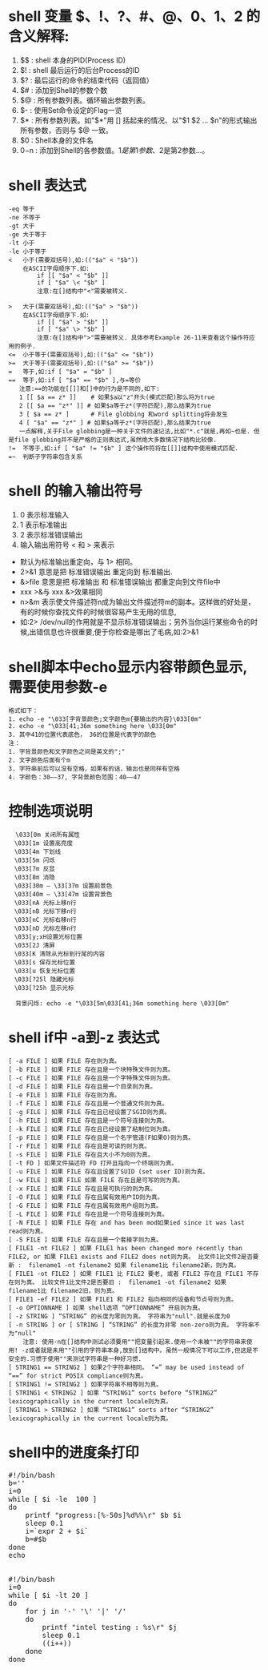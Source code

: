 # shell 变量 $$、$!、$?、$#、$@、$0、$1、$2 的含义解释:
  1. $$ : shell 本身的PID(Process ID)
  2. $! : shell 最后运行的后台Process的ID
  3. $? : 最后运行的命令的结束代码（返回值）
  4. $# : 添加到Shell的参数个数
  5. $@ : 所有参数列表。循环输出参数列表。
  6. $- : 使用Set命令设定的Flag一览
  7. $* : 所有参数列表。如"$*"用 [] 括起来的情况、以"$1 $2 … $n"的形式输出所有参数，否则与 $@ 一致。
  8. $0 : Shell本身的文件名 
  9. $0-$n :  添加到Shell的各参数值。$1是第1参数、$2是第2参数…。
  
# shell 表达式
	-eq 等于
	-ne 不等于
	-gt 大于
	-ge 大于等于
	-lt 小于
	-le 小于等于
	< 	小于(需要双括号),如:(("$a" < "$b"))
		在ASCII字母顺序下.如:
			if [[ "$a" < "$b" ]]
			if [ "$a" \< "$b" ]
			注意:在[]结构中"<"需要被转义.
	
	> 	大于(需要双括号),如:(("$a" > "$b"))
		在ASCII字母顺序下.如:
			if [[ "$a" > "$b" ]]
			if [ "$a" \> "$b" ]
			注意:在[]结构中">"需要被转义. 具体参考Example 26-11来查看这个操作符应用的例子.
	<=	小于等于(需要双括号),如:(("$a" <= "$b"))
	>= 	大于等于(需要双括号),如:(("$a" >= "$b"))
	= 	等于,如:if [ "$a" = "$b" ]
	== 	等于,如:if [ "$a" == "$b" ],与=等价
       注意:==的功能在[[]]和[]中的行为是不同的,如下:
       1 [[ $a == z* ]]    # 如果$a以"z"开头(模式匹配)那么将为true
       2 [[ $a == "z*" ]] # 如果$a等于z*(字符匹配),那么结果为true
       3 [ $a == z* ]      # File globbing 和word splitting将会发生
       4 [ "$a" == "z*" ] # 如果$a等于z*(字符匹配),那么结果为true
       一点解释,关于File globbing是一种关于文件的速记法,比如"*.c"就是,再如~也是. 但是file globbing并不是严格的正则表达式,虽然绝大多数情况下结构比较像.
	!=  不等于,如:if [ "$a" != "$b" ] 这个操作符将在[[]]结构中使用模式匹配.
	=~  判断子字符串包含关系
	
	   
	   
  
# shell 的输入输出符号
  1. 0 表示标准输入 
  2. 1 表示标准输出 
  3. 2 表示标准错误输出
  4. 输入输出用符号 < 和 > 来表示  

  * 默认为标准输出重定向，与 1> 相同。
  * 2>&1 意思是把 标准错误输出 重定向到 标准输出. 
  * &>file 意思是把 标准输出 和 标准错误输出 都重定向到文件file中
  * xxx >&与 xxx &>效果相同
  * n>&m 表示使文件描述符n成为输出文件描述符m的副本。这样做的好处是，有的时候你查找文件的时候很容易产生无用的信息,
  * 如:2> /dev/null的作用就是不显示标准错误输出；另外当你运行某些命令的时候,出错信息也许很重要,便于你检查是哪出了毛病,如:2>&1 
  
# shell脚本中echo显示内容带颜色显示, 需要使用参数-e  
	格式如下：
	1. echo -e "\033[字背景颜色;文字颜色m{要输出的内容}\033[0m"
	2. echo -e "\033[41;36m something here \033[0m"
	3. 其中41的位置代表底色， 36的位置是代表字的颜色
	注： 
	1. 字背景颜色和文字颜色之间是英文的";"
	2. 文字颜色后面有个m 
	3. 字符串前后可以没有空格，如果有的话，输出也是同样有空格 
	4. 字颜色：30—–37, 字背景颜色范围：40—–47
	
# 控制选项说明
```
  \033[0m 关闭所有属性 
　\033[1m 设置高亮度 
　\033[4m 下划线 
　\033[5m 闪烁 
　\033[7m 反显 
　\033[8m 消隐 
　\033[30m — \33[37m 设置前景色 
　\033[40m — \33[47m 设置背景色 
　\033[nA 光标上移n行 
　\033[nB 光标下移n行 
　\033[nC 光标右移n行 
　\033[nD 光标左移n行 
　\033[y;xH设置光标位置 
　\033[2J 清屏 
　\033[K 清除从光标到行尾的内容 
　\033[s 保存光标位置 
　\033[u 恢复光标位置 
　\033[?25l 隐藏光标 
　\033[?25h 显示光标

  背景闪烁: echo -e "\033[5m\033[41;36m something here \033[0m"
```

# shell if中 -a到-z 表达式
	[ -a FILE ] 如果 FILE 存在则为真。
	[ -b FILE ] 如果 FILE 存在且是一个块特殊文件则为真。
	[ -c FILE ] 如果 FILE 存在且是一个字特殊文件则为真。
	[ -d FILE ] 如果 FILE 存在且是一个目录则为真。
	[ -e FILE ] 如果 FILE 存在则为真。
	[ -f FILE ] 如果 FILE 存在且是一个普通文件则为真。
	[ -g FILE ] 如果 FILE 存在且已经设置了SGID则为真。
	[ -h FILE ] 如果 FILE 存在且是一个符号连接则为真。
	[ -k FILE ] 如果 FILE 存在且已经设置了粘制位则为真。
	[ -p FILE ] 如果 FILE 存在且是一个名字管道(F如果O)则为真。
	[ -r FILE ] 如果 FILE 存在且是可读的则为真。
	[ -s FILE ] 如果 FILE 存在且大小不为0则为真。
	[ -t FD ] 如果文件描述符 FD 打开且指向一个终端则为真。
	[ -u FILE ] 如果 FILE 存在且设置了SUID (set user ID)则为真。
	[ -w FILE ] 如果 FILE 如果 FILE 存在且是可写的则为真。
	[ -x FILE ] 如果 FILE 存在且是可执行的则为真。
	[ -O FILE ] 如果 FILE 存在且属有效用户ID则为真。
	[ -G FILE ] 如果 FILE 存在且属有效用户组则为真。
	[ -L FILE ] 如果 FILE 存在且是一个符号连接则为真。
	[ -N FILE ] 如果 FILE 存在 and has been mod如果ied since it was last read则为真。
	[ -S FILE ] 如果 FILE 存在且是一个套接字则为真。
	[ FILE1 -nt FILE2 ] 如果 FILE1 has been changed more recently than FILE2, or 如果 FILE1 exists and FILE2 does not则为真。 比文件1比文件2是否要新 :  filename1 -nt filename2 如果 filename1比 filename2新，则为真。
	[ FILE1 -ot FILE2 ] 如果 FILE1 比 FILE2 要老, 或者 FILE2 存在且 FILE1 不存在则为真。 比较文件1比文件2是否要旧 :  filename1 -ot filename2 如果 filename1比 filename2旧，则为真。
	[ FILE1 -ef FILE2 ] 如果 FILE1 和 FILE2 指向相同的设备和节点号则为真。
	[ -o OPTIONNAME ] 如果 shell选项 “OPTIONNAME” 开启则为真。
	[ -z STRING ] “STRING” 的长度为零则为真。 字符串为"null".就是长度为0
	[ -n STRING ] or [ STRING ] “STRING” 的长度为非零 non-zero则为真。 字符串不为"null"
		注意: 使用-n在[]结构中测试必须要用""把变量引起来.使用一个未被""的字符串来使用! -z或者就是未用""引用的字符串本身,放到[]结构中。虽然一般情况下可以工作,但这是不安全的.习惯于使用""来测试字符串是一种好习惯.
	[ STRING1 == STRING2 ] 如果2个字符串相同。 “=” may be used instead of “==” for strict POSIX compliance则为真。
	[ STRING1 != STRING2 ] 如果字符串不相等则为真。
	[ STRING1 < STRING2 ] 如果 “STRING1” sorts before “STRING2” lexicographically in the current locale则为真。
	[ STRING1 > STRING2 ] 如果 “STRING1” sorts after “STRING2” lexicographically in the current locale则为真。

	

	


	
# shell中的进度条打印
<pre>
#!/bin/bash
b=''
i=0
while [ $i -le  100 ]
do
	printf "progress:[%-50s]%d%%\r" $b $i
	sleep 0.1
	i=`expr 2 + $i`        
	b=#$b
done
echo


#!/bin/bash
i=0
while [ $i -lt 20 ]
do
	for j in '-' '\' '|' '/'
	do
		printf "intel testing : %s\r" $j
		sleep 0.1
		((i++))
	done
done
</pre>


